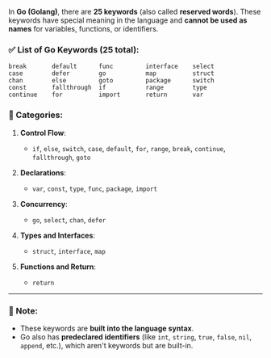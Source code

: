 In **Go (Golang)**, there are **25 keywords** (also called **reserved words**). These keywords have special meaning in the language and **cannot be used as names** for variables, functions, or identifiers.

### ✅ List of Go Keywords (25 total):

```
break       default      func         interface    select
case        defer        go           map          struct
chan        else         goto         package      switch
const       fallthrough  if           range        type
continue    for          import       return       var
```

### 🔹 Categories:

1. **Control Flow**:

   * `if`, `else`, `switch`, `case`, `default`, `for`, `range`, `break`, `continue`, `fallthrough`, `goto`

2. **Declarations**:

   * `var`, `const`, `type`, `func`, `package`, `import`

3. **Concurrency**:

   * `go`, `select`, `chan`, `defer`

4. **Types and Interfaces**:

   * `struct`, `interface`, `map`

5. **Functions and Return**:

   * `return`

---

### 🧠 Note:

* These keywords are **built into the language syntax**.
* Go also has **predeclared identifiers** (like `int`, `string`, `true`, `false`, `nil`, `append`, etc.), which aren't keywords but are built-in.
